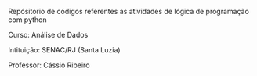 Repósitorio de códigos referentes as atividades de lógica de programação com python

Curso: Análise de Dados 

Intituição: SENAC/RJ (Santa Luzia)

Professor:  Cássio Ribeiro
